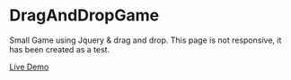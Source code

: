 # DragAndDropGame
Small Game using Jquery &amp; drag and drop.
This page is not responsive, it has been created as a test.

[Live Demo](https://atikis87.github.io/DragAndDropGame/)
